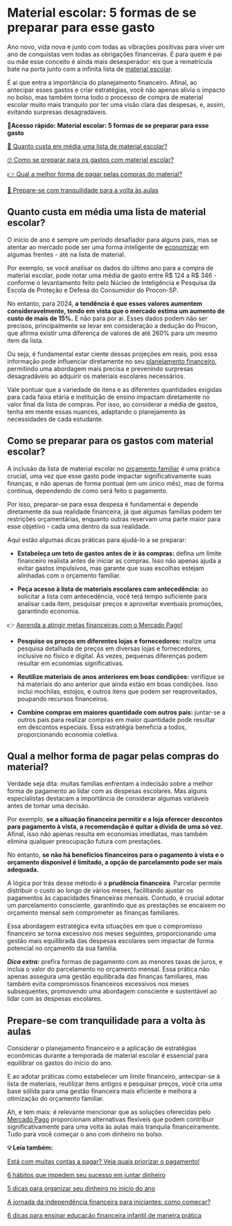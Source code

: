 # Material escolar: 5 formas de se preparar para esse gasto

Ano novo, vida nova e junto com todas as vibrações positivas para viver um ano de conquistas vem todas as obrigações financeiras. E para quem é pai ou mãe esse conceito é ainda mais desesperador: eis que a rematrícula bate na porta junto com a infinita lista de [material escolar](https://meubolso.mercadopago.com.br/como-economizar-no-material-escolar).

É aí que entra a importância do planejamento financeiro. Afinal, ao antecipar esses gastos e criar estratégias, você não apenas alivia o impacto no bolso, mas também torna todo o processo de compra de material escolar muito mais tranquilo por ter uma visão clara das despesas, e, assim, evitando surpresas desagradáveis.

**💙Acesso rápido: Material escolar: 5 formas de se preparar para esse gasto**

[🤔 Quanto custa em média uma lista de material escolar?](#A)

[🙄 Como se preparar para os gastos com material escolar?](#B)

[👉 Qual a melhor forma de pagar pelas compras do material?](#C)

[🙏 Prepare-se com tranquilidade para a volta às aulas](#D)

[](#)
## **Quanto custa em média uma lista de material escolar?**

O início de ano é sempre um período desafiador para alguns pais, mas se atentar ao mercado pode ser uma forma inteligente de [economizar](https://meubolso.mercadopago.com.br/5-maneiras-de-economizar-dinheiro-e-ter-controle-financeiro) em algumas frentes - até na lista de material.

Por exemplo, se você analisar os dados do último ano para a compra de material escolar, pode notar uma média de gasto entre R$ 124 a R$ 346 - conforme o levantamento feito pelo Núcleo de Inteligência e Pesquisa da Escola de Proteção e Defesa do Consumidor do Procon-SP.

No entanto, para 2024, **a tendência é que esses valores aumentem consideravelmente, tendo em vista que o mercado estima um aumento de custo de mais de 15%.** E não para por aí. Esses dados podem não ser precisos, principalmente se levar em consideração a dedução do Procon, que afirma existir uma diferença de valores de até 260% para um mesmo item da lista.

Ou seja, é fundamental estar ciente dessas projeções em reais, pois essa informação pode influenciar diretamente no seu [planejamento financeiro](https://meubolso.mercadopago.com.br/planejamento-financeiro-para-sair-do-vermelho), permitindo uma abordagem mais precisa e prevenindo surpresas desagradáveis ao adquirir os materiais escolares necessários.

Vale pontuar que a variedade de itens e as diferentes quantidades exigidas para cada faixa etária e instituição de ensino impactam diretamente no valor final da lista de compras. Por isso, ao considerar a média de gastos, tenha em mente essas nuances, adaptando o planejamento às necessidades de cada estudante.

[](#)
## **Como se preparar para os gastos com material escolar?**

A inclusão da lista de material escolar no [orçamento familiar](https://meubolso.mercadopago.com.br/orcamento-familiar-como-fazer-o-seu) é uma prática crucial, uma vez que esse gasto pode impactar significativamente suas finanças, e não apenas de forma pontual (em um único mês), mas de forma contínua, dependendo de como será feito o pagamento.

Por isso, preparar-se para essa despesa é fundamental e depende diretamente da sua realidade financeira, já que algumas famílias podem ter restrições orçamentárias, enquanto outras reservam uma parte maior para esse objetivo - cada uma dentro da sua realidade.

Aqui estão algumas dicas práticas para ajudá-lo a se preparar:

- **Estabeleça um teto de gastos antes de ir às compras:** defina um limite financeiro realista antes de iniciar as compras. Isso não apenas ajuda a evitar gastos impulsivos, mas garante que suas escolhas estejam alinhadas com o orçamento familiar. 

- **Peça acesso à lista de materiais escolares com antecedência:** ao solicitar a lista com antecedência, você terá tempo suficiente para analisar cada item, pesquisar preços e aproveitar eventuais promoções, garantindo economia.

👉 [Aprenda a atingir metas financeiras com o Mercado Pago!](https://meubolso.mercadopago.com.br/metas-financeiras-com-o-mercado-pago)

- **Pesquise os preços em diferentes lojas e fornecedores:** realize uma pesquisa detalhada de preços em diversas lojas e fornecedores, inclusive no físico e digital. Às vezes, pequenas diferenças podem resultar em economias significativas.

- **Reutilize materiais de anos anteriores em boas condições:** verifique se há materiais do ano anterior que ainda estão em boas condições. Isso inclui mochilas, estojos, e outros itens que podem ser reaproveitados, poupando recursos financeiros.

- **Combine compras em maiores quantidade com outros pais:** juntar-se a outros pais para realizar compras em maior quantidade pode resultar em descontos especiais. Essa estratégia beneficia a todos, proporcionando economia coletiva.

[](#)
## 

## **Qual a melhor forma de pagar pelas compras do material?**

Verdade seja dita: muitas famílias enfrentam a indecisão sobre a melhor forma de pagamento ao lidar com as despesas escolares. Mas alguns especialistas destacam a importância de considerar algumas variáveis antes de tomar uma decisão.

Por exemplo, **se a situação financeira permitir e a loja oferecer descontos para pagamento à vista, a recomendação é quitar a dívida de uma só vez.** Afinal, isso não apenas resulta em economias imediatas, mas também elimina qualquer preocupação futura com prestações.

No entanto, **se não há benefícios financeiros para o pagamento à vista e o orçamento disponível é limitado, a opção de parcelamento pode ser mais adequada.**

A lógica por trás desse método é a **prudência financeira**. Parcelar permite distribuir o custo ao longo de vários meses, facilitando ajustar os pagamentos às capacidades financeiras mensais. Contudo, é crucial adotar um parcelamento consciente, garantindo que as prestações se encaixem no orçamento mensal sem comprometer as finanças familiares.

Essa abordagem estratégica evita situações em que o compromisso financeiro se torna excessivo nos meses seguintes, proporcionando uma gestão mais equilibrada das despesas escolares sem impactar de forma potencial no orçamento da sua família.

***Dica extra:*** prefira formas de pagamento com as menores taxas de juros, e inclua o valor do parcelamento no orçamento mensal. Essa prática não apenas assegura uma gestão equilibrada das finanças familiares, mas também evita compromissos financeiros excessivos nos meses subsequentes, promovendo uma abordagem consciente e sustentável ao lidar com as despesas escolares.

[](#)
## **Prepare-se com tranquilidade para a volta às aulas**

Considerar o planejamento financeiro e a aplicação de estratégias econômicas durante a temporada de material escolar é essencial para equilibrar os gastos do início do ano.

E ao adotar práticas como estabelecer um limite financeiro, antecipar-se à lista de materiais, reutilizar itens antigos e pesquisar preços, você cria uma base sólida para uma gestão financeira mais eficiente e melhora a otimização do orçamento familiar.

Ah, e tem mais: é relevante mencionar que as soluções oferecidas pelo [Mercado Pago](https://meubolso.mercadopago.com.br/controlar-contas-app-mercado-pago) proporcionam alternativas flexíveis que podem contribuir significativamente para uma volta às aulas mais tranquila financeiramente. Tudo para você começar o ano com dinheiro no bolso.

**💡 Leia também:**

[Está com muitas contas a pagar? Veja quais priorizar o pagamento!](https://meubolso.mercadopago.com.br/quais-contas-a-pagar-na-falta-de-dinheiro)

[6 hábitos que impedem seu sucesso em juntar dinheiro](https://meubolso.mercadopago.com.br/habitos-que-impedem-juntar-dinheiro)

[5 dicas para organizar seu dinheiro no início do ano](https://meubolso.mercadopago.com.br/dicas-organizar-dinheiro)

[A jornada da independência financeira para iniciantes: como começar?](https://meubolso.mercadopago.com.br/a-jornada-da-independencia-financeira-para-iniciantes-como-comecar)

[6 dicas para ensinar educação financeira infantil de maneira prática](https://meubolso.mercadopago.com.br/educacao-financeira-infantil)
